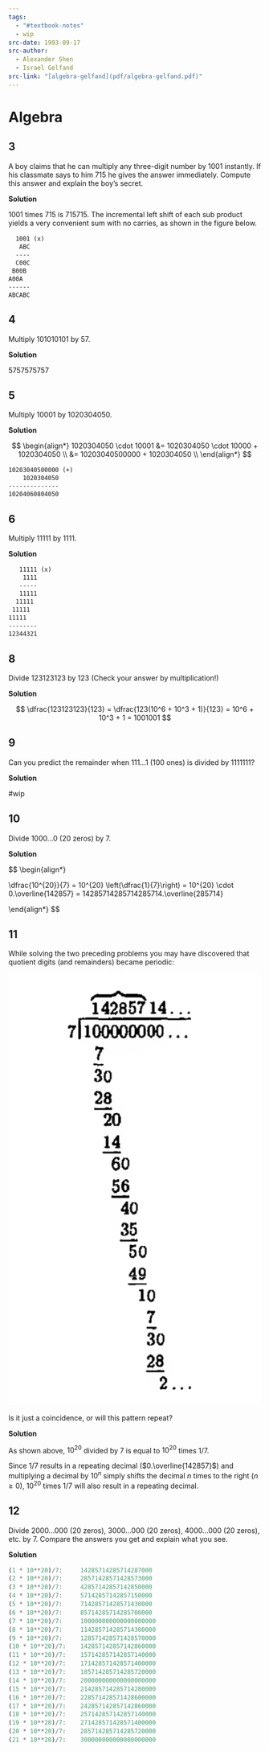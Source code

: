 ```yaml
---
tags:
  - "#textbook-notes"
  - wip
src-date: 1993-09-17
src-author:
  - Alexander Shen
  - Israel Gelfand
src-link: "[algebra-gelfand](pdf/algebra-gelfand.pdf)"
---
```

# Algebra

## 3

A boy claims that he can multiply any three-digit number by 1001 instantly. If his classmate says to him 715 he gives the answer immediately. Compute this answer and explain the boy’s secret.

**Solution**

1001 times 715 is 715715. The incremental left shift of each sub product yields a very convenient sum with no carries, as shown in the figure below.

```
  1001 (x)
   ABC
  ----
  C00C
 B00B
A00A
------
ABCABC
```

## 4

Multiply 101010101 by 57.

**Solution**

5757575757

## 5

Multiply 10001 by 1020304050.

**Solution**

$$
\begin{align*}
1020304050 \cdot 10001 &= 1020304050 \cdot 10000 + 1020304050 \\
                       &= 10203040500000 + 1020304050 \\
\end{align*}
$$

```
10203040500000 (+)
    1020304050
--------------
10204060804050
```

## 6

Multiply 11111 by 1111.

**Solution**

```
   11111 (x)
    1111
   -----
   11111
  11111
 11111
11111
--------
12344321
```

## 8

Divide 123123123 by 123 (Check your answer by multiplication!)

**Solution**

$$
\dfrac{123123123}{123} = \dfrac{123(10^6 + 10^3 + 1)}{123} = 10^6 + 10^3 + 1 = 1001001
$$

## 9

Can you predict the remainder when 111...1 (100 ones) is divided by 1111111?

**Solution**

#wip 

## 10

Divide 1000...0 (20 zeros) by 7.

**Solution**

$$
\begin{align*}

\dfrac{10^{20}}{7} = 10^{20} \left(\dfrac{1}{7}\right) = 10^{20} \cdot 0.\overline{142857} = 14285714285714285714.\overline{285714}

\end{align*}
$$

## 11

While solving the two preceding problems you may have discovered that quotient digits (and remainders) became periodic:

![](../../utilities/attachments/Pasted%20image%2020250111125559.png)

Is it just a coincidence, or will this pattern repeat?

**Solution**

As shown above, $10^{20}$ divided by 7 is equal to $10^{20}$ times $1/7$.

Since $1/7$ results in a repeating decimal ($0.\overline{142857}$) and multiplying a decimal by $10^n$ simply shifts the decimal $n$ times to the right ($n \geq 0$), $10^{20}$ times $1/7$ will also result in a repeating decimal.

## 12

Divide 2000...000 (20 zeros), 3000...000 (20 zeros), 4000...000 (20 zeros), etc. by 7. Compare the answers you get and explain what you see.

**Solution**

```js
(1 * 10**20)/7: 	14285714285714287000
(2 * 10**20)/7: 	28571428571428573000
(3 * 10**20)/7: 	42857142857142850000
(4 * 10**20)/7: 	57142857142857150000
(5 * 10**20)/7: 	71428571428571430000
(6 * 10**20)/7: 	85714285714285700000
(7 * 10**20)/7: 	100000000000000000000
(8 * 10**20)/7: 	114285714285714300000
(9 * 10**20)/7: 	128571428571428570000
(10 * 10**20)/7: 	142857142857142860000
(11 * 10**20)/7: 	157142857142857140000
(12 * 10**20)/7: 	171428571428571400000
(13 * 10**20)/7: 	185714285714285720000
(14 * 10**20)/7: 	200000000000000000000
(15 * 10**20)/7: 	214285714285714280000
(16 * 10**20)/7: 	228571428571428600000
(17 * 10**20)/7: 	242857142857142860000
(18 * 10**20)/7: 	257142857142857140000
(19 * 10**20)/7: 	271428571428571400000
(20 * 10**20)/7: 	285714285714285720000
(21 * 10**20)/7: 	300000000000000000000
```

